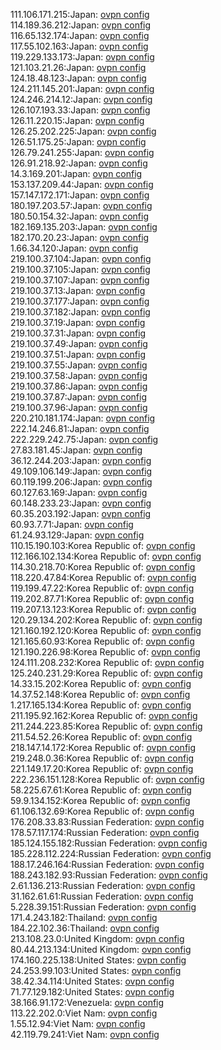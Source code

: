 111.106.171.215:Japan: [ovpn config](vpn/111_106_171_215.ovpn)  
114.189.36.212:Japan: [ovpn config](vpn/114_189_36_212.ovpn)  
116.65.132.174:Japan: [ovpn config](vpn/116_65_132_174.ovpn)  
117.55.102.163:Japan: [ovpn config](vpn/117_55_102_163.ovpn)  
119.229.133.173:Japan: [ovpn config](vpn/119_229_133_173.ovpn)  
121.103.21.26:Japan: [ovpn config](vpn/121_103_21_26.ovpn)  
124.18.48.123:Japan: [ovpn config](vpn/124_18_48_123.ovpn)  
124.211.145.201:Japan: [ovpn config](vpn/124_211_145_201.ovpn)  
124.246.214.12:Japan: [ovpn config](vpn/124_246_214_12.ovpn)  
126.107.193.33:Japan: [ovpn config](vpn/126_107_193_33.ovpn)  
126.11.220.15:Japan: [ovpn config](vpn/126_11_220_15.ovpn)  
126.25.202.225:Japan: [ovpn config](vpn/126_25_202_225.ovpn)  
126.51.175.25:Japan: [ovpn config](vpn/126_51_175_25.ovpn)  
126.79.241.255:Japan: [ovpn config](vpn/126_79_241_255.ovpn)  
126.91.218.92:Japan: [ovpn config](vpn/126_91_218_92.ovpn)  
14.3.169.201:Japan: [ovpn config](vpn/14_3_169_201.ovpn)  
153.137.209.44:Japan: [ovpn config](vpn/153_137_209_44.ovpn)  
157.147.172.171:Japan: [ovpn config](vpn/157_147_172_171.ovpn)  
180.197.203.57:Japan: [ovpn config](vpn/180_197_203_57.ovpn)  
180.50.154.32:Japan: [ovpn config](vpn/180_50_154_32.ovpn)  
182.169.135.203:Japan: [ovpn config](vpn/182_169_135_203.ovpn)  
182.170.20.23:Japan: [ovpn config](vpn/182_170_20_23.ovpn)  
1.66.34.120:Japan: [ovpn config](vpn/1_66_34_120.ovpn)  
219.100.37.104:Japan: [ovpn config](vpn/219_100_37_104.ovpn)  
219.100.37.105:Japan: [ovpn config](vpn/219_100_37_105.ovpn)  
219.100.37.107:Japan: [ovpn config](vpn/219_100_37_107.ovpn)  
219.100.37.13:Japan: [ovpn config](vpn/219_100_37_13.ovpn)  
219.100.37.177:Japan: [ovpn config](vpn/219_100_37_177.ovpn)  
219.100.37.182:Japan: [ovpn config](vpn/219_100_37_182.ovpn)  
219.100.37.19:Japan: [ovpn config](vpn/219_100_37_19.ovpn)  
219.100.37.31:Japan: [ovpn config](vpn/219_100_37_31.ovpn)  
219.100.37.49:Japan: [ovpn config](vpn/219_100_37_49.ovpn)  
219.100.37.51:Japan: [ovpn config](vpn/219_100_37_51.ovpn)  
219.100.37.55:Japan: [ovpn config](vpn/219_100_37_55.ovpn)  
219.100.37.58:Japan: [ovpn config](vpn/219_100_37_58.ovpn)  
219.100.37.86:Japan: [ovpn config](vpn/219_100_37_86.ovpn)  
219.100.37.87:Japan: [ovpn config](vpn/219_100_37_87.ovpn)  
219.100.37.96:Japan: [ovpn config](vpn/219_100_37_96.ovpn)  
220.210.181.174:Japan: [ovpn config](vpn/220_210_181_174.ovpn)  
222.14.246.81:Japan: [ovpn config](vpn/222_14_246_81.ovpn)  
222.229.242.75:Japan: [ovpn config](vpn/222_229_242_75.ovpn)  
27.83.181.45:Japan: [ovpn config](vpn/27_83_181_45.ovpn)  
36.12.244.203:Japan: [ovpn config](vpn/36_12_244_203.ovpn)  
49.109.106.149:Japan: [ovpn config](vpn/49_109_106_149.ovpn)  
60.119.199.206:Japan: [ovpn config](vpn/60_119_199_206.ovpn)  
60.127.63.169:Japan: [ovpn config](vpn/60_127_63_169.ovpn)  
60.148.233.23:Japan: [ovpn config](vpn/60_148_233_23.ovpn)  
60.35.203.192:Japan: [ovpn config](vpn/60_35_203_192.ovpn)  
60.93.7.71:Japan: [ovpn config](vpn/60_93_7_71.ovpn)  
61.24.93.129:Japan: [ovpn config](vpn/61_24_93_129.ovpn)  
110.15.190.103:Korea Republic of: [ovpn config](vpn/110_15_190_103.ovpn)  
112.166.102.134:Korea Republic of: [ovpn config](vpn/112_166_102_134.ovpn)  
114.30.218.70:Korea Republic of: [ovpn config](vpn/114_30_218_70.ovpn)  
118.220.47.84:Korea Republic of: [ovpn config](vpn/118_220_47_84.ovpn)  
119.199.47.22:Korea Republic of: [ovpn config](vpn/119_199_47_22.ovpn)  
119.202.87.71:Korea Republic of: [ovpn config](vpn/119_202_87_71.ovpn)  
119.207.13.123:Korea Republic of: [ovpn config](vpn/119_207_13_123.ovpn)  
120.29.134.202:Korea Republic of: [ovpn config](vpn/120_29_134_202.ovpn)  
121.160.192.120:Korea Republic of: [ovpn config](vpn/121_160_192_120.ovpn)  
121.165.60.93:Korea Republic of: [ovpn config](vpn/121_165_60_93.ovpn)  
121.190.226.98:Korea Republic of: [ovpn config](vpn/121_190_226_98.ovpn)  
124.111.208.232:Korea Republic of: [ovpn config](vpn/124_111_208_232.ovpn)  
125.240.231.29:Korea Republic of: [ovpn config](vpn/125_240_231_29.ovpn)  
14.33.15.202:Korea Republic of: [ovpn config](vpn/14_33_15_202.ovpn)  
14.37.52.148:Korea Republic of: [ovpn config](vpn/14_37_52_148.ovpn)  
1.217.165.134:Korea Republic of: [ovpn config](vpn/1_217_165_134.ovpn)  
211.195.92.162:Korea Republic of: [ovpn config](vpn/211_195_92_162.ovpn)  
211.244.223.85:Korea Republic of: [ovpn config](vpn/211_244_223_85.ovpn)  
211.54.52.26:Korea Republic of: [ovpn config](vpn/211_54_52_26.ovpn)  
218.147.14.172:Korea Republic of: [ovpn config](vpn/218_147_14_172.ovpn)  
219.248.0.36:Korea Republic of: [ovpn config](vpn/219_248_0_36.ovpn)  
221.149.17.20:Korea Republic of: [ovpn config](vpn/221_149_17_20.ovpn)  
222.236.151.128:Korea Republic of: [ovpn config](vpn/222_236_151_128.ovpn)  
58.225.67.61:Korea Republic of: [ovpn config](vpn/58_225_67_61.ovpn)  
59.9.134.152:Korea Republic of: [ovpn config](vpn/59_9_134_152.ovpn)  
61.106.132.69:Korea Republic of: [ovpn config](vpn/61_106_132_69.ovpn)  
176.208.33.83:Russian Federation: [ovpn config](vpn/176_208_33_83.ovpn)  
178.57.117.174:Russian Federation: [ovpn config](vpn/178_57_117_174.ovpn)  
185.124.155.182:Russian Federation: [ovpn config](vpn/185_124_155_182.ovpn)  
185.228.112.224:Russian Federation: [ovpn config](vpn/185_228_112_224.ovpn)  
188.17.246.164:Russian Federation: [ovpn config](vpn/188_17_246_164.ovpn)  
188.243.182.93:Russian Federation: [ovpn config](vpn/188_243_182_93.ovpn)  
2.61.136.213:Russian Federation: [ovpn config](vpn/2_61_136_213.ovpn)  
31.162.61.61:Russian Federation: [ovpn config](vpn/31_162_61_61.ovpn)  
5.228.39.151:Russian Federation: [ovpn config](vpn/5_228_39_151.ovpn)  
171.4.243.182:Thailand: [ovpn config](vpn/171_4_243_182.ovpn)  
184.22.102.36:Thailand: [ovpn config](vpn/184_22_102_36.ovpn)  
213.108.23.0:United Kingdom: [ovpn config](vpn/213_108_23_0.ovpn)  
80.44.213.134:United Kingdom: [ovpn config](vpn/80_44_213_134.ovpn)  
174.160.225.138:United States: [ovpn config](vpn/174_160_225_138.ovpn)  
24.253.99.103:United States: [ovpn config](vpn/24_253_99_103.ovpn)  
38.42.34.114:United States: [ovpn config](vpn/38_42_34_114.ovpn)  
71.77.129.182:United States: [ovpn config](vpn/71_77_129_182.ovpn)  
38.166.91.172:Venezuela: [ovpn config](vpn/38_166_91_172.ovpn)  
113.22.202.0:Viet Nam: [ovpn config](vpn/113_22_202_0.ovpn)  
1.55.12.94:Viet Nam: [ovpn config](vpn/1_55_12_94.ovpn)  
42.119.79.241:Viet Nam: [ovpn config](vpn/42_119_79_241.ovpn)  
